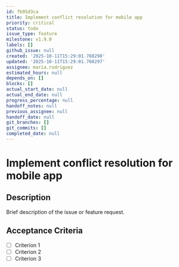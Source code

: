 ```yaml
---
id: fb95d3ca
title: Implement conflict resolution for mobile app
priority: critical
status: todo
issue_type: feature
milestone: v1.9.0
labels: []
github_issue: null
created: '2025-10-11T15:29:01.760290'
updated: '2025-10-11T15:29:01.760297'
assignee: maria.rodriguez
estimated_hours: null
depends_on: []
blocks: []
actual_start_date: null
actual_end_date: null
progress_percentage: null
handoff_notes: null
previous_assignee: null
handoff_date: null
git_branches: []
git_commits: []
completed_date: null
---
```


# Implement conflict resolution for mobile app

## Description

Brief description of the issue or feature request.

## Acceptance Criteria

- [ ] Criterion 1
- [ ] Criterion 2
- [ ] Criterion 3